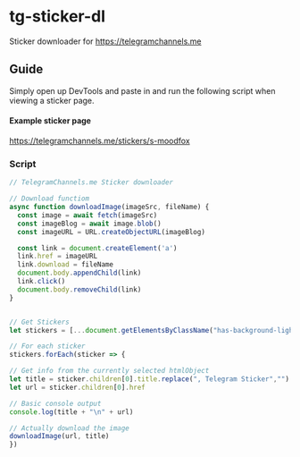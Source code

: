# tg-sticker-dl
Sticker downloader for https://telegramchannels.me

## Guide
Simply open up DevTools and paste in and run the following script when viewing a sticker page.

#### Example sticker page
https://telegramchannels.me/stickers/s-moodfox

### Script
```javascript
// TelegramChannels.me Sticker downloader

// Download functiom
async function downloadImage(imageSrc, fileName) {
  const image = await fetch(imageSrc)
  const imageBlog = await image.blob()
  const imageURL = URL.createObjectURL(imageBlog)

  const link = document.createElement('a')
  link.href = imageURL
  link.download = fileName
  document.body.appendChild(link)
  link.click()
  document.body.removeChild(link)
}


// Get Stickers
let stickers = [...document.getElementsByClassName("has-background-light has-radius has-padding has-fixed-size sticker-container")]

// For each sticker
stickers.forEach(sticker => {

// Get info from the currently selected htmlObject
let title = sticker.children[0].title.replace(", Telegram Sticker","").replace("#","")
let url = sticker.children[0].href

// Basic console output
console.log(title + "\n" + url)

// Actually download the image
downloadImage(url, title)
})
```
